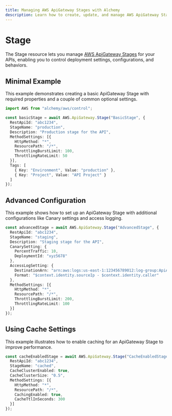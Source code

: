 ```yaml
---
title: Managing AWS ApiGateway Stages with Alchemy
description: Learn how to create, update, and manage AWS ApiGateway Stages using Alchemy Cloud Control.
---
```


# Stage

The Stage resource lets you manage [AWS ApiGateway Stages](https://docs.aws.amazon.com/apigateway/latest/userguide/) for your APIs, enabling you to control deployment settings, configurations, and behaviors.

## Minimal Example

This example demonstrates creating a basic ApiGateway Stage with required properties and a couple of common optional settings.

```ts
import AWS from "alchemy/aws/control";

const basicStage = await AWS.ApiGateway.Stage("BasicStage", {
  RestApiId: "abc1234",
  StageName: "production",
  Description: "Production stage for the API",
  MethodSettings: [{
    HttpMethod: "*",
    ResourcePath: "/*",
    ThrottlingBurstLimit: 100,
    ThrottlingRateLimit: 50
  }],
  Tags: [
    { Key: "Environment", Value: "production" },
    { Key: "Project", Value: "API Project" }
  ]
});
```

## Advanced Configuration

This example shows how to set up an ApiGateway Stage with additional configurations like Canary settings and access logging.

```ts
const advancedStage = await AWS.ApiGateway.Stage("AdvancedStage", {
  RestApiId: "abc1234",
  StageName: "staging",
  Description: "Staging stage for the API",
  CanarySetting: {
    PercentTraffic: 10,
    DeploymentId: "xyz5678"
  },
  AccessLogSetting: {
    DestinationArn: "arn:aws:logs:us-east-1:123456789012:log-group:ApiAccessLogs",
    Format: "$context.identity.sourceIp - $context.identity.caller"
  },
  MethodSettings: [{
    HttpMethod: "*",
    ResourcePath: "/*",
    ThrottlingBurstLimit: 200,
    ThrottlingRateLimit: 100
  }]
});
```

## Using Cache Settings

This example illustrates how to enable caching for an ApiGateway Stage to improve performance.

```ts
const cacheEnabledStage = await AWS.ApiGateway.Stage("CacheEnabledStage", {
  RestApiId: "abc1234",
  StageName: "cached",
  CacheClusterEnabled: true,
  CacheClusterSize: "0.5",
  MethodSettings: [{
    HttpMethod: "*",
    ResourcePath: "/*",
    CachingEnabled: true,
    CacheTtlInSeconds: 300
  }]
});
```
